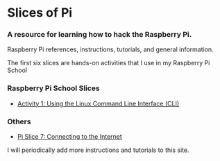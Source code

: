 # Slices of Pi

### A resource for learning how to hack the Raspberry Pi.

Raspberry Pi references, instructions, tutorials, and general information.

The first six slices are hands-on activities that I use in my Raspberry Pi School

### Raspberry Pi School Slices
- [Activity 1:  Using the Linux Command Line Interface (CLI)](https://docs.google.com/document/d/1-trzg2u2DkueaQIxToQdjTUUTy8KOmEVksIgrxOMTsM/edit?usp=sharing)

### Others
- [Pi Slice 7:  Connecting to the Internet](pi-slice-0007.md)

I will periodically add more instructions and tutorials to this site.
